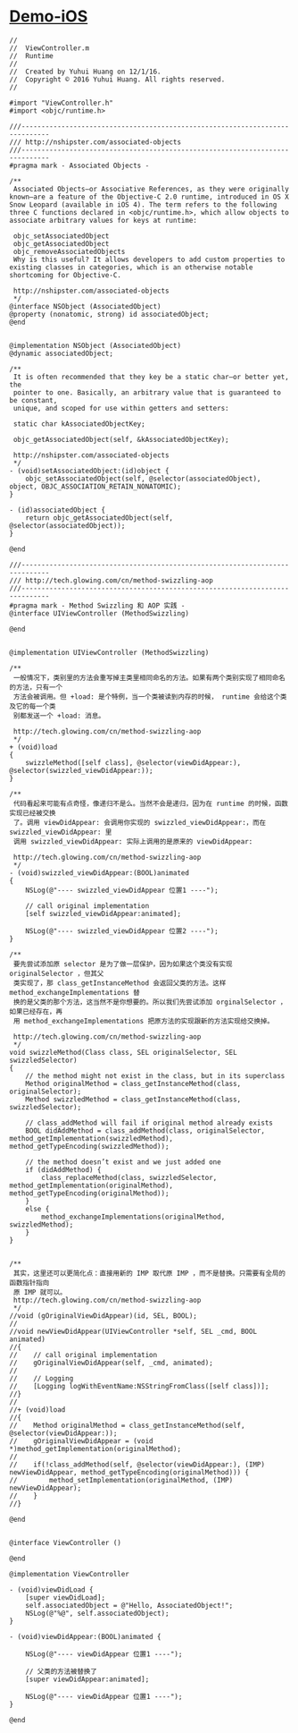 
# [Demo-iOS][1]

	//
	//  ViewController.m
	//  Runtime
	//
	//  Created by Yuhui Huang on 12/1/16.
	//  Copyright © 2016 Yuhui Huang. All rights reserved.
	//
	
	#import "ViewController.h"
	#import <objc/runtime.h>
	
	///-----------------------------------------------------------------------------
	/// http://nshipster.com/associated-objects
	///-----------------------------------------------------------------------------
	#pragma mark - Associated Objects -
	
	/**
	 Associated Objects—or Associative References, as they were originally known—are a feature of the Objective-C 2.0 runtime, introduced in OS X Snow Leopard (available in iOS 4). The term refers to the following three C functions declared in <objc/runtime.h>, which allow objects to associate arbitrary values for keys at runtime:
	 
	 objc_setAssociatedObject
	 objc_getAssociatedObject
	 objc_removeAssociatedObjects
	 Why is this useful? It allows developers to add custom properties to existing classes in categories, which is an otherwise notable shortcoming for Objective-C.
	 
	 http://nshipster.com/associated-objects
	 */
	@interface NSObject (AssociatedObject)
	@property (nonatomic, strong) id associatedObject;
	@end
	
	
	@implementation NSObject (AssociatedObject)
	@dynamic associatedObject;
	
	/**
	 It is often recommended that they key be a static char—or better yet, the
	 pointer to one. Basically, an arbitrary value that is guaranteed to be constant,
	 unique, and scoped for use within getters and setters:
	 
	 static char kAssociatedObjectKey;
	 
	 objc_getAssociatedObject(self, &kAssociatedObjectKey);
	 
	 http://nshipster.com/associated-objects
	 */
	- (void)setAssociatedObject:(id)object {
	    objc_setAssociatedObject(self, @selector(associatedObject), object, OBJC_ASSOCIATION_RETAIN_NONATOMIC);
	}
	
	- (id)associatedObject {
	    return objc_getAssociatedObject(self, @selector(associatedObject));
	}
	
	@end
	
	///-----------------------------------------------------------------------------
	/// http://tech.glowing.com/cn/method-swizzling-aop
	///-----------------------------------------------------------------------------
	#pragma mark - Method Swizzling 和 AOP 实践 -
	@interface UIViewController (MethodSwizzling)
	
	@end
	
	
	@implementation UIViewController (MethodSwizzling)
	
	/**
	 一般情况下，类别里的方法会重写掉主类里相同命名的方法。如果有两个类别实现了相同命名的方法，只有一个
	 方法会被调用。但 +load: 是个特例，当一个类被读到内存的时候， runtime 会给这个类及它的每一个类
	 别都发送一个 +load: 消息。
	 
	 http://tech.glowing.com/cn/method-swizzling-aop
	 */
	+ (void)load
	{
	    swizzleMethod([self class], @selector(viewDidAppear:), @selector(swizzled_viewDidAppear:));
	}
	
	/**
	 代码看起来可能有点奇怪，像递归不是么。当然不会是递归，因为在 runtime 的时候，函数实现已经被交换
	 了。调用 viewDidAppear: 会调用你实现的 swizzled_viewDidAppear:，而在 swizzled_viewDidAppear: 里
	 调用 swizzled_viewDidAppear: 实际上调用的是原来的 viewDidAppear:
	 
	 http://tech.glowing.com/cn/method-swizzling-aop
	 */
	- (void)swizzled_viewDidAppear:(BOOL)animated
	{
	    NSLog(@"---- swizzled_viewDidAppear 位置1 ----");
	    
	    // call original implementation
	    [self swizzled_viewDidAppear:animated];
	    
	    NSLog(@"---- swizzled_viewDidAppear 位置2 ----");
	}
	
	/**
	 要先尝试添加原 selector 是为了做一层保护，因为如果这个类没有实现 originalSelector ，但其父
	 类实现了，那 class_getInstanceMethod 会返回父类的方法。这样 method_exchangeImplementations 替
	 换的是父类的那个方法，这当然不是你想要的。所以我们先尝试添加 orginalSelector ，如果已经存在，再
	 用 method_exchangeImplementations 把原方法的实现跟新的方法实现给交换掉。
	 
	 http://tech.glowing.com/cn/method-swizzling-aop
	 */
	void swizzleMethod(Class class, SEL originalSelector, SEL swizzledSelector)
	{
	    // the method might not exist in the class, but in its superclass
	    Method originalMethod = class_getInstanceMethod(class, originalSelector);
	    Method swizzledMethod = class_getInstanceMethod(class, swizzledSelector);
	    
	    // class_addMethod will fail if original method already exists
	    BOOL didAddMethod = class_addMethod(class, originalSelector, method_getImplementation(swizzledMethod), method_getTypeEncoding(swizzledMethod));
	    
	    // the method doesn’t exist and we just added one
	    if (didAddMethod) {
	        class_replaceMethod(class, swizzledSelector, method_getImplementation(originalMethod), method_getTypeEncoding(originalMethod));
	    }
	    else {
	        method_exchangeImplementations(originalMethod, swizzledMethod);
	    }
	}
	
	
	/**
	 其实，这里还可以更简化点：直接用新的 IMP 取代原 IMP ，而不是替换。只需要有全局的函数指针指向
	 原 IMP 就可以。
	 http://tech.glowing.com/cn/method-swizzling-aop
	 */
	//void (gOriginalViewDidAppear)(id, SEL, BOOL);
	//
	//void newViewDidAppear(UIViewController *self, SEL _cmd, BOOL animated)
	//{
	//    // call original implementation
	//    gOriginalViewDidAppear(self, _cmd, animated);
	//
	//    // Logging
	//    [Logging logWithEventName:NSStringFromClass([self class])];
	//}
	//
	//+ (void)load
	//{
	//    Method originalMethod = class_getInstanceMethod(self, @selector(viewDidAppear:));
	//    gOriginalViewDidAppear = (void *)method_getImplementation(originalMethod);
	//
	//    if(!class_addMethod(self, @selector(viewDidAppear:), (IMP) newViewDidAppear, method_getTypeEncoding(originalMethod))) {
	//        method_setImplementation(originalMethod, (IMP) newViewDidAppear);
	//    }
	//}
	
	@end
	
	
	@interface ViewController ()
	
	@end
	
	@implementation ViewController
	
	- (void)viewDidLoad {
	    [super viewDidLoad];
	    self.associatedObject = @"Hello, AssociatedObject!";
	    NSLog(@"%@", self.associatedObject);
	}
	
	- (void)viewDidAppear:(BOOL)animated {
	    
	    NSLog(@"---- viewDidAppear 位置1 ----");
	    
	    // 父类的方法被替换了
	    [super viewDidAppear:animated];
	    
	    NSLog(@"---- viewDidAppear 位置1 ----");
	}
	
	@end
	
	

[1]:	https://github.com/mrhuangyuhui/demo-ios